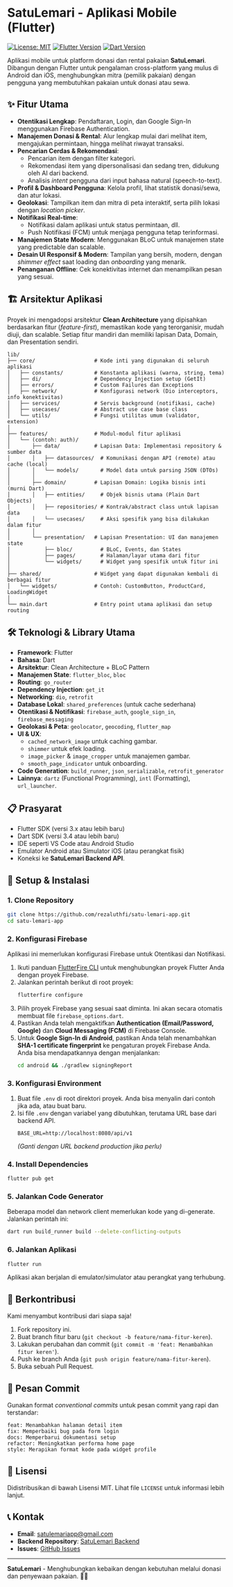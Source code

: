 # SatuLemari - Aplikasi Mobile (Flutter)

[![License: MIT](https://img.shields.io/badge/License-MIT-blue.svg)](https://opensource.org/licenses/MIT)
[![Flutter Version](https://img.shields.io/badge/Flutter-3.x-blue.svg)](https://flutter.dev)
[![Dart Version](https://img.shields.io/badge/Dart-3.4%2B-blue.svg)](https://dart.dev)

Aplikasi mobile untuk platform donasi dan rental pakaian **SatuLemari**. Dibangun dengan Flutter untuk pengalaman cross-platform yang mulus di Android dan iOS, menghubungkan mitra (pemilik pakaian) dengan pengguna yang membutuhkan pakaian untuk donasi atau sewa.

## ✨ Fitur Utama

- **Otentikasi Lengkap**: Pendaftaran, Login, dan Google Sign-In menggunakan Firebase Authentication.
- **Manajemen Donasi & Rental**: Alur lengkap mulai dari melihat item, mengajukan permintaan, hingga melihat riwayat transaksi.
- **Pencarian Cerdas & Rekomendasi**:
  - Pencarian item dengan filter kategori.
  - Rekomendasi item yang dipersonalisasi dan sedang tren, didukung oleh AI dari backend.
  - Analisis _intent_ pengguna dari input bahasa natural (speech-to-text).
- **Profil & Dashboard Pengguna**: Kelola profil, lihat statistik donasi/sewa, dan atur lokasi.
- **Geolokasi**: Tampilkan item dan mitra di peta interaktif, serta pilih lokasi dengan _location picker_.
- **Notifikasi Real-time**:
  - Notifikasi dalam aplikasi untuk status permintaan, dll.
  - Push Notifikasi (FCM) untuk menjaga pengguna tetap terinformasi.
- **Manajemen State Modern**: Menggunakan BLoC untuk manajemen state yang predictable dan scalable.
- **Desain UI Responsif & Modern**: Tampilan yang bersih, modern, dengan _shimmer effect_ saat loading dan _onboarding_ yang menarik.
- **Penanganan Offline**: Cek konektivitas internet dan menampilkan pesan yang sesuai.

## 🏗️ Arsitektur Aplikasi

Proyek ini mengadopsi arsitektur **Clean Architecture** yang dipisahkan berdasarkan fitur (_feature-first_), memastikan kode yang terorganisir, mudah diuji, dan scalable. Setiap fitur mandiri dan memiliki lapisan Data, Domain, dan Presentation sendiri.

```
lib/
├── core/                   # Kode inti yang digunakan di seluruh aplikasi
│   ├── constants/          # Konstanta aplikasi (warna, string, tema)
│   ├── di/                 # Dependency Injection setup (GetIt)
│   ├── errors/             # Custom Failures dan Exceptions
│   ├── network/            # Konfigurasi network (Dio interceptors, info konektivitas)
│   ├── services/           # Servis background (notifikasi, cache)
│   ├── usecases/           # Abstract use case base class
│   └── utils/              # Fungsi utilitas umum (validator, extension)
│
├── features/               # Modul-modul fitur aplikasi
│   └── (contoh: auth)/
│       ├── data/           # Lapisan Data: Implementasi repository & sumber data
│       │   ├── datasources/  # Komunikasi dengan API (remote) atau cache (local)
│       │   └── models/       # Model data untuk parsing JSON (DTOs)
│       │
│       ├── domain/         # Lapisan Domain: Logika bisnis inti (murni Dart)
│       │   ├── entities/     # Objek bisnis utama (Plain Dart Objects)
│       │   ├── repositories/ # Kontrak/abstract class untuk lapisan data
│       │   └── usecases/     # Aksi spesifik yang bisa dilakukan dalam fitur
│       │
│       └── presentation/   # Lapisan Presentation: UI dan manajemen state
│           ├── bloc/         # BLoC, Events, dan States
│           ├── pages/        # Halaman/layar utama dari fitur
│           └── widgets/      # Widget yang spesifik untuk fitur ini
│
├── shared/                 # Widget yang dapat digunakan kembali di berbagai fitur
│   └── widgets/            # Contoh: CustomButton, ProductCard, LoadingWidget
│
└── main.dart               # Entry point utama aplikasi dan setup routing
```

## 🛠️ Teknologi & Library Utama

- **Framework**: Flutter
- **Bahasa**: Dart
- **Arsitektur**: Clean Architecture + BLoC Pattern
- **Manajemen State**: `flutter_bloc`, `bloc`
- **Routing**: `go_router`
- **Dependency Injection**: `get_it`
- **Networking**: `dio`, `retrofit`
- **Database Lokal**: `shared_preferences` (untuk cache sederhana)
- **Otentikasi & Notifikasi**: `firebase_auth`, `google_sign_in`, `firebase_messaging`
- **Geolokasi & Peta**: `geolocator`, `geocoding`, `flutter_map`
- **UI & UX**:
  - `cached_network_image` untuk caching gambar.
  - `shimmer` untuk efek loading.
  - `image_picker` & `image_cropper` untuk manajemen gambar.
  - `smooth_page_indicator` untuk onboarding.
- **Code Generation**: `build_runner`, `json_serializable`, `retrofit_generator`
- **Lainnya**: `dartz` (Functional Programming), `intl` (Formatting), `url_launcher`.

## 📋 Prasyarat

- Flutter SDK (versi 3.x atau lebih baru)
- Dart SDK (versi 3.4 atau lebih baru)
- IDE seperti VS Code atau Android Studio
- Emulator Android atau Simulator iOS (atau perangkat fisik)
- Koneksi ke **SatuLemari Backend API**.

## 🔧 Setup & Instalasi

### 1. Clone Repository

```bash
git clone https://github.com/rezaluthfi/satu-lemari-app.git
cd satu-lemari-app
```

### 2. Konfigurasi Firebase

Aplikasi ini memerlukan konfigurasi Firebase untuk Otentikasi dan Notifikasi.

1.  Ikuti panduan [FlutterFire CLI](https://firebase.google.com/docs/flutter/setup?platform=cli) untuk menghubungkan proyek Flutter Anda dengan proyek Firebase.
2.  Jalankan perintah berikut di root proyek:
    ```bash
    flutterfire configure
    ```
3.  Pilih proyek Firebase yang sesuai saat diminta. Ini akan secara otomatis membuat file `firebase_options.dart`.
4.  Pastikan Anda telah mengaktifkan **Authentication (Email/Password, Google)** dan **Cloud Messaging (FCM)** di Firebase Console.
5.  Untuk **Google Sign-In di Android**, pastikan Anda telah menambahkan **SHA-1 certificate fingerprint** ke pengaturan proyek Firebase Anda. Anda bisa mendapatkannya dengan menjalankan:
    ```bash
    cd android && ./gradlew signingReport
    ```

### 3. Konfigurasi Environment

1.  Buat file `.env` di root direktori proyek. Anda bisa menyalin dari contoh jika ada, atau buat baru.
2.  Isi file `.env` dengan variabel yang dibutuhkan, terutama URL base dari backend API.
    ```env
    BASE_URL=http://localhost:8080/api/v1
    ```
    _(Ganti dengan URL backend production jika perlu)_

### 4. Install Dependencies

```bash
flutter pub get
```

### 5. Jalankan Code Generator

Beberapa model dan network client memerlukan kode yang di-generate. Jalankan perintah ini:

```bash
dart run build_runner build --delete-conflicting-outputs
```

### 6. Jalankan Aplikasi

```bash
flutter run
```

Aplikasi akan berjalan di emulator/simulator atau perangkat yang terhubung.

## 🤝 Berkontribusi

Kami menyambut kontribusi dari siapa saja!

1.  Fork repository ini.
2.  Buat branch fitur baru (`git checkout -b feature/nama-fitur-keren`).
3.  Lakukan perubahan dan commit (`git commit -m 'feat: Menambahkan fitur keren'`).
4.  Push ke branch Anda (`git push origin feature/nama-fitur-keren`).
5.  Buka sebuah Pull Request.

## 📝 Pesan Commit

Gunakan format _conventional commits_ untuk pesan commit yang rapi dan terstandar:

```
feat: Menambahkan halaman detail item
fix: Memperbaiki bug pada form login
docs: Memperbarui dokumentasi setup
refactor: Meningkatkan performa home page
style: Merapikan format kode pada widget profile
```

## 📄 Lisensi

Didistribusikan di bawah Lisensi MIT. Lihat file `LICENSE` untuk informasi lebih lanjut.

## 📞 Kontak

- **Email**: satulemariapp@gmail.com
- **Backend Repository**: [SatuLemari Backend](https://github.com/dzuura/satu-lemari)
- **Issues**: [GitHub Issues](https://github.com/rezaluthfi/satu-lemari-app/issues)

---

**SatuLemari** - Menghubungkan kebaikan dengan kebutuhan melalui donasi dan penyewaan pakaian. 🌱👕
